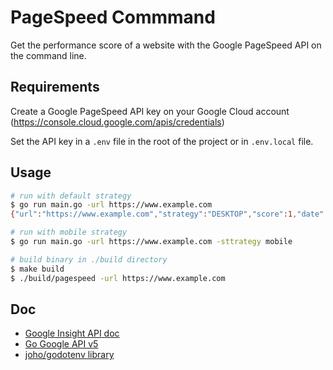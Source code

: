 # PageSpeed Commmand

Get the performance score of a website with the Google PageSpeed API on the command line.

## Requirements

Create a Google PageSpeed API key on your Google Cloud account (https://console.cloud.google.com/apis/credentials)

Set the API key in a `.env` file in the root of the project or in `.env.local` file.

## Usage

```bash
# run with default strategy
$ go run main.go -url https://www.example.com
{"url":"https://www.example.com","strategy":"DESKTOP","score":1,"date":"2023-04-01T01:01:01.352859963+02:00"}

# run with mobile strategy
$ go run main.go -url https://www.example.com -sttrategy mobile

# build binary in ./build directory
$ make build
$ ./build/pagespeed -url https://www.example.com
```

## Doc

* [Google Insight API doc](https://developers.google.com/speed/docs/insights/v5/get-started)
* [Go Google API v5](https://pkg.go.dev/google.golang.org/api/pagespeedonline/v5)
* [joho/godotenv library](https://pkg.go.dev/github.com/joho/godotenv)

